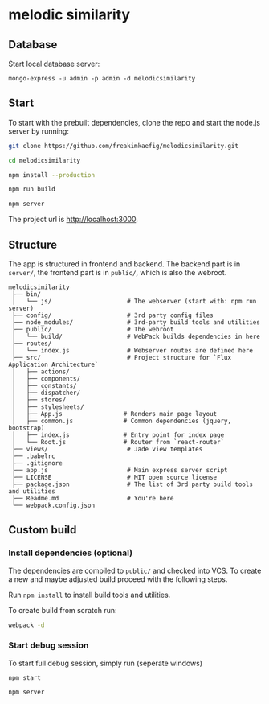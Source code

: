 # melodic similarity

## Database
Start local database server:
```
mongo-express -u admin -p admin -d melodicsimilarity
```


## Start
To start with the prebuilt dependencies, clone the repo and start the node.js server by running:
```sh
git clone https://github.com/freakimkaefig/melodicsimilarity.git

cd melodicsimilarity

npm install --production

npm run build

npm server
```
The project url is [http://localhost:3000](http://localhost:3000).

## Structure
The app is structured in frontend and backend. The backend part is in `server/`, the frontend part is in `public/`, which is also the webroot.
```
melodicsimilarity
 ├── bin/
 │   └── js/                     # The webserver (start with: npm run server)
 ├── config/                     # 3rd party config files
 ├── node_modules/               # 3rd-party build tools and utilities
 ├── public/                     # The webroot
 │   └── build/                  # WebPack builds dependencies in here
 ├── routes/
 │   └── index.js                # Webserver routes are defined here
 ├── src/                        # Project structure for `Flux Application Architecture`
 │   ├── actions/
 │   ├── components/
 │   ├── constants/
 │   ├── dispatcher/
 │   ├── stores/
 │   ├── stylesheets/
 │   ├── App.js                 # Renders main page layout
 │   ├── common.js              # Common dependencies (jquery, bootstrap)
 │   ├── index.js               # Entry point for index page
 │   └── Root.js                # Router from `react-router`
 ├── views/                      # Jade view templates
 ├── .babelrc
 ├── .gitignore
 ├── app.js                      # Main express server script
 ├── LICENSE                     # MIT open source license
 ├── package.json                # The list of 3rd party build tools and utilities
 ├── Readme.md                   # You're here
 └── webpack.config.json
```

## Custom build
### Install dependencies (optional)
The dependencies are compiled to `public/` and checked into VCS. To create a new and maybe adjusted build proceed with the following steps.

Run `npm install` to install build tools and utilities.

To create build from scratch run:
```sh
webpack -d
```

### Start debug session
To start full debug session, simply run (seperate windows)
```
npm start

npm server
```
